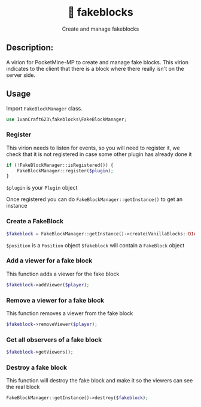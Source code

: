 <div align="center">
  <h1>🧊 fakeblocks</h1>
  <p>Create and manage fakeblocks</p>
</div>

## Description:
A virion for PocketMine-MP to create and manage fake blocks. This virion indicates to the client that there is a block where there really isn't on the server side.

## Usage
Import `FakeBlockManager` class.
```php
use IvanCraft623\fakeblocks\FakeBlockManager;
```

### Register
This virion needs to listen for events, so you will need to register it, we check that it is not registered in case some other plugin has already done it
```php
if (!FakeBlockManager::isRegistered()) {
	FakeBlockManager::register($plugin);
}
```
`$plugin` is your `Plugin` object

Once registered you can do `FakeBlockManager::getInstance()` to get an instance

### Create a FakeBlock
```php
$fakeblock = FakeBlockManager::getInstance()->create(VanillaBlocks::DIAMOND(), $position);
```
`$position` is a `Position` object
`$fakeblock` will contain a `FakeBlock` object

### Add a viewer for a fake block
This function adds a viewer for the fake block
```php
$fakeblock->addViewer($player);
```

### Remove a viewer for a fake block
This function removes a viewer from the fake block
```php
$fakeblock->removeViewer($player);
```

### Get all observers of a fake block
```php
$fakeblock->getViewers();
```

### Destroy a fake block
This function will destroy the fake block and make it so the viewers can see the real block
```php
FakeBlockManager::getInstance()->destroy($fakeblock);
```
